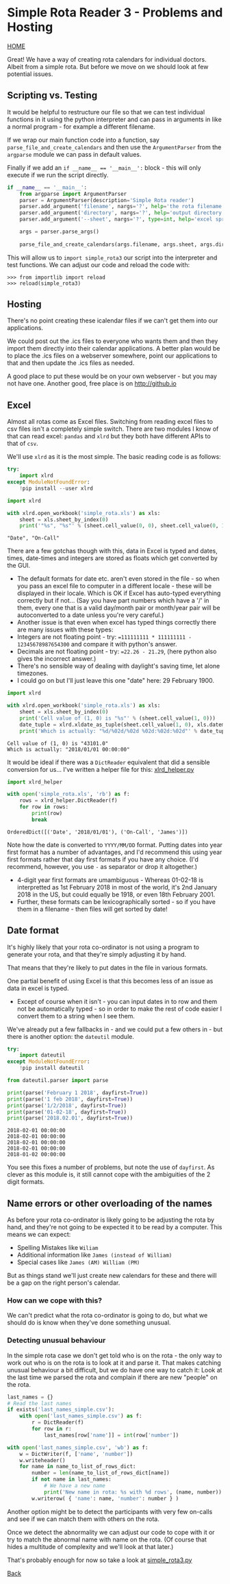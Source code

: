 # Simple Rota Reader 3 - Problems and Hosting

[HOME](https://zeripath.github.io/sample-rota-converters)

Great! We have a way of creating rota calendars for individual doctors. Albeit from a simple rota. But before we move on we should look at few potential issues.

## Scripting vs. Testing

It would be helpful to restructure our file so that we can test individual functions in it using the python interpreter and can pass in arguments in like a normal program - for example a different filename.

If we wrap our main function code into a function, say `parse_file_and_create_calendars` and then use the `ArgumentParser` from the `argparse` module we can pass in default values.

Finally if we add an `if __name__ == '__main__':` block - this will only execute if we run the script directly.

```python
if __name__ == '__main__':
    from argparse import ArgumentParser
    parser = ArgumentParser(description='Simple Rota reader')
    parser.add_argument('filename', nargs='?', help='the rota filename', default='simple_rota.csv')
    parser.add_argument('directory', nargs='?', help='output directory', default='generated')
    parser.add_argument('--sheet', nargs='?', type=int, help='excel spreadsheet id', default=0)

    args = parser.parse_args()
    
    parse_file_and_create_calendars(args.filename, args.sheet, args.directory)
```

This will allow us to `import simple_rota3` our script into the interpreter and test functions. We can adjust our code and reload the code with:

```
>>> from importlib import reload
>>> reload(simple_rota3)
```

## Hosting

There's no point creating these icalendar files if we can't get them into our applications.

We could post out the .ics files to everyone who wants them and then they import them directly into their calendar applications. A better plan would be to place the .ics files on a webserver somewhere, point our applications to that and then update the .ics files as needed.

A good place to put these would be on your own webserver - but you may not have one. Another good, free place is on <http://github.io>

## Excel

Almost all rotas come as Excel files. Switching from reading excel files to csv files isn't a completely simple switch. There are two modules I know of that can read excel: `pandas` and `xlrd` but they both have different APIs to that of `csv`.

We'll use `xlrd` as it is the most simple. The basic reading code is as follows:


```python
try:
    import xlrd
except ModuleNotFoundError:
    !pip install --user xlrd

import xlrd

with xlrd.open_workbook('simple_rota.xls') as xls:
    sheet = xls.sheet_by_index(0)
    print('"%s", "%s"' % (sheet.cell_value(0, 0), sheet.cell_value(0, 1)))
```

    "Date", "On-Call"


There are a few gotchas though with this, data in Excel is typed and dates, times, date-times and integers are stored as floats which get converted by the GUI.

* The default formats for date etc. aren't even stored in the file - so when you pass an excel file to computer in a different locale - these will be displayed in their locale. Which is OK if Excel has auto-typed everything correctly but if not... (Say you have part numbers which have a '/' in them, every one that is a valid day/month pair or month/year pair will be autoconverted to a date unless you're very careful.)
* Another issue is that even when excel has typed things correctly there are many issues with these types:
 * Integers are not floating point - try: `=111111111 * 111111111 - 12345678987654300` and compare it with python's answer.
 * Decimals are not floating point - try: `=22.26 - 21.29`, (here python also gives the incorrect answer.)
 * There's no sensible way of dealing with daylight's saving time, let alone timezones.
 * I could go on but I'll just leave this one "date" here: 29 February 1900. 


```python
import xlrd

with xlrd.open_workbook('simple_rota.xls') as xls:
    sheet = xls.sheet_by_index(0)
    print('Cell value of (1, 0) is "%s"' % (sheet.cell_value(1, 0)))
    date_tuple = xlrd.xldate_as_tuple(sheet.cell_value(1, 0), xls.datemode)
    print('Which is actually: "%d/%02d/%02d %02d:%02d:%02d"' % date_tuple)
```

    Cell value of (1, 0) is "43101.0"
    Which is actually: "2018/01/01 00:00:00"


It would be ideal if there was a `DictReader` equivalent that did a sensible conversion for us... I've written a helper file for this: 
[xlrd_helper.py](xlrd_helper.py)


```python
import xlrd_helper

with open('simple_rota.xls', 'rb') as f:
    rows = xlrd_helper.DictReader(f)
    for row in rows:
        print(row)
        break
```

    OrderedDict([('Date', '2018/01/01'), ('On-Call', 'James')])


Note how the date is converted to `YYYY/MM/DD` format. Putting dates into year first format has a number of advantages, and I'd recommend this using year first formats rather that day first formats if you have any choice. (I'd recommend, however, you use `-` as separator or drop it altogether.)

* 4-digit year first formats are umambiguous - Whereas 01-02-18 is interpretted as 1st February 2018 in most of the world, it's 2nd January 2018 in the US, but could equally be 1918, or even 18th February 2001. 
* Further, these formats can be lexicographically sorted - so if you have them in a filename - then files will get sorted by date!

## Date format

It's highly likely that your rota co-ordinator is not using a program to generate your rota, and that they're simply adjusting it by hand.

That means that they're likely to put dates in the file in various formats.

One partial benefit of using Excel is that this becomes less of an issue as data in excel is typed. 

* Except of course when it isn't - you can input dates in to row and them not be automatically typed - so in order to make the rest of code easier I convert them to a string when I see them.


We've already put a few fallbacks in - and we could put a few others in - but there is another option: the `dateutil` module.


```python
try:
    import dateutil
except ModuleNotFoundError:
    !pip install dateutil

from dateutil.parser import parse

print(parse('February 1 2018', dayfirst=True))
print(parse('1 feb 2018', dayfirst=True))
print(parse('1/2/2018', dayfirst=True))
print(parse('01-02-18', dayfirst=True))
print(parse('2018.02.01', dayfirst=True))
```

    2018-02-01 00:00:00
    2018-02-01 00:00:00
    2018-02-01 00:00:00
    2018-02-01 00:00:00
    2018-01-02 00:00:00


You see this fixes a number of problems, but note the use of `dayfirst`. As clever as this module is, it still cannot cope with the ambiguities of the 2 digit formats.

## Name errors or other overloading of the names

As before your rota co-ordinator is likely going to be adjusting the rota by hand, and they're not going to be expected it to be read by a computer. This means we can expect:

* Spelling Mistakes like `Wiliam`
* Additional information like `James (instead of William)`
* Special cases like `James (AM) William (PM)`

But as things stand we'll just create new calendars for these and there will be a gap on the right person's calendar.

### How can we cope with this?

We can't predict what the rota co-ordinator is going to do, but what we should do is know when they've done something unusual.

### Detecting unusual behaviour

In the simple rota case we don't get told who is on the rota - the only way to work out who is on the rota is to look at it and parse it. That makes catching unusual behaviour a bit difficult, but we do have one way to catch it: Look at the last time we parsed the rota and complain if there are new "people" on the rota.

```python
last_names = {}
# Read the last names 
if exists('last_names_simple.csv'):
    with open('last_names_simple.csv') as f:
        r = DictReader(f)
        for row in r:
            last_names[row['name']] = int(row['number'])

with open('last_names_simple.csv', 'wb') as f:
    w = DictWriter(f, ['name', 'number'])
    w.writeheader()
    for name in name_to_list_of_rows_dict:
        number = len(name_to_list_of_rows_dict[name])
        if not name in last_names:
            # We have a new name
            print('New name in rota: %s with %d rows', (name, number))
        w.writerow( { 'name': name, 'number': number } )
```

Another option might be to detect the participants with very few on-calls and see if we can match them with others on the rota.

Once we detect the abnormality we can adjust our code to cope with it or try to match the abnormal name with name on the rota. (Of course that hides a multitude of complexity and we'll look at that later.)

That's probably enough for now so take a look at [simple_rota3.py](simple_rota3.py)

[Back](../)
